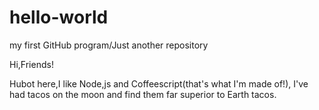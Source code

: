 # hello-world
my first GitHub program/Just another repository

Hi,Friends!

Hubot here,I like Node,js and Coffeescript(that's what I'm made of!),
I've had tacos on the moon and find them far superior to Earth tacos.
